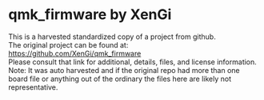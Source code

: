 
# qmk_firmware by XenGi  
This is a harvested standardized copy of a project from github.  
The original project can be found at:  
https://github.com/XenGi/qmk_firmware  
Please consult that link for additional, details, files, and license information.  
Note: It was auto harvested and if the original repo had more than one board file or anything out of the ordinary the files here are likely not representative.  
    